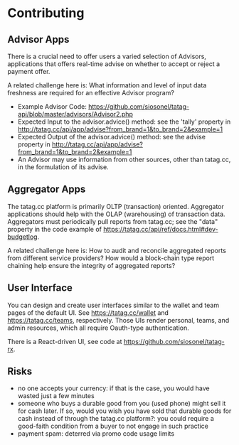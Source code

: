 # Contributing


## Advisor Apps

There is a crucial need to offer users a varied selection of Advisors, applications that offers real-time advise on whether to accept or reject a payment offer. 

A related challenge here is: What information and level of input data freshness are required for an effective Advisor program?

- Example Advisor Code: https://github.com/siosonel/tatag-api/blob/master/advisors/Advisor2.php
- Expected Input to the advisor.advice() method: see the 'tally' property in http://tatag.cc/api/app/advise?from_brand=1&to_brand=2&example=1
- Expected Output of the advisor.advice() method: see the advise property in http://tatag.cc/api/app/advise?from_brand=1&to_brand=2&example=1
- An Advisor may use information from other sources, other than tatag.cc, in the formulation of its advise.


## Aggregator Apps

The tatag.cc platform is primarily OLTP (transaction) oriented. Aggregator applications should help with the OLAP (warehousing) of transaction data. Aggregators must periodically pull reports from tatag.cc; see the "data" property in the code example of https://tatag.cc/api/ref/docs.html#dev-budgetlog.

A related challenge here is: How to audit and reconcile aggregated reports from different service providers? How would a block-chain type report chaining help ensure the integrity of aggregated reports?


## User Interface

You can design and create user interfaces similar to the wallet and team pages of the default UI. See https://tatag.cc/wallet and https://tatag.cc/teams, respectively. Those UIs render personal, teams, and admin resources, which all require Oauth-type authentication.

There is a React-driven UI, see code at https://github.com/siosonel/tatag-rx.


## Risks
 
- no one accepts your currency: if that is the case, you would have wasted just a few minutes
- someone who buys a durable good from you (used phone) might sell it for cash later. If so, would you wish you have sold that durable goods for cash instead of through the tatag.cc platform?: you could require a good-faith condition from a buyer to not engage in such practice
- payment spam: deterred via promo code usage limits

